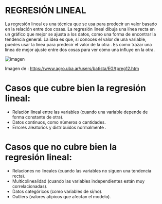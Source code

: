 # REGRESIÓN LINEAL
La regresión lineal es una técnica que se usa para predecir un valor basado en la relación entre dos cosas.
La regresión lineal dibuja una línea recta en un gráfico que mejor se ajusta a los datos, como una forma de encontrar la tendencia general. 
La idea es que, si conoces el valor de una variable, puedes usar la línea para predecir el valor de la otra . 
Es como trazar una línea de mejor ajuste entre dos cosas para ver cómo una influye en la otra.


![imagen](https://github.com/user-attachments/assets/e78f39b7-c353-492b-8b96-a6733eb5f14a)


Imagen de : https://www.agro.uba.ar/users/batista/EG/tpreg12.htm


# Casos que cubre bien la regresión lineal:

- Relación lineal entre las variables (cuando una variable depende de forma constante de otra).
- Datos continuos, como números o cantidades.
- Errores aleatorios y distribuidos normalmente .

# Casos que no cubre bien la regresión lineal:

- Relaciones no lineales (cuando las variables no siguen una tendencia recta).
- Multicolinealidad (cuando las variables independientes están muy correlacionadas).
- Datos categóricos (como variables de sí/no).
- Outliers (valores atípicos que afectan el modelo).
